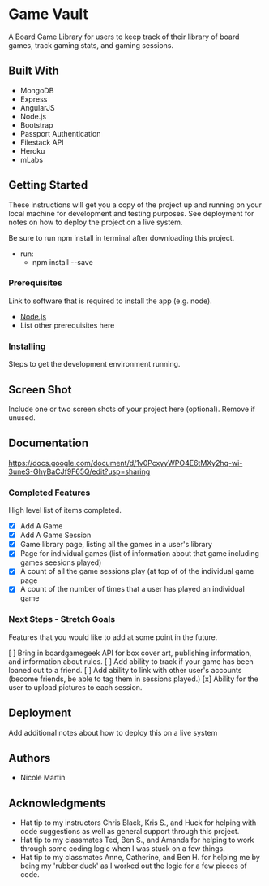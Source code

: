 # Game Vault

A Board Game Library for users to keep track of their library of board games, track gaming stats, and gaming sessions.

## Built With

- MongoDB
- Express
- AngularJS
- Node.js
- Bootstrap
- Passport Authentication
- Filestack API
- Heroku
- mLabs

## Getting Started

These instructions will get you a copy of the project up and running on your local machine for development and testing purposes. See deployment for notes on how to deploy the project on a live system.

Be sure to run npm install in terminal after downloading this project.

- run:
    - npm install --save

### Prerequisites

Link to software that is required to install the app (e.g. node).

- [Node.js](https://nodejs.org/en/)
- List other prerequisites here


### Installing

Steps to get the development environment running.

## Screen Shot

Include one or two screen shots of your project here (optional). Remove if unused.

## Documentation

https://docs.google.com/document/d/1v0PcxyyWPO4E6tMXy2hq-wi-3uneS-GhyBaCJf9F65Q/edit?usp=sharing

### Completed Features

High level list of items completed.

- [x] Add A Game
- [x] Add A Game Session
- [x] Game library page, listing all the games in a user's library
- [x] Page for individual games (list of information about that game including games seesions played)
- [x] A count of all the game sessions play (at top of of the individual game page
- [x] A count of the number of times that a user has played an individual game

### Next Steps - Stretch Goals

Features that you would like to add at some point in the future.

  [ ] Bring in boardgamegeek API for box cover art, publishing information,
      and information about rules.
  [ ] Add ability to track if your game has been loaned out to a friend.
  [ ] Add ability to link with other user's accounts (become friends, be able
      to tag them in sessions played.)
  [x] Ability for the user to upload pictures to each session.

## Deployment

Add additional notes about how to deploy this on a live system

## Authors

* Nicole Martin


## Acknowledgments

* Hat tip to my instructors Chris Black, Kris S., and Huck for helping with code suggestions as well as general support through this project.  
* Hat tip to my classmates Ted, Ben S., and Amanda for helping to work through some coding logic when I was stuck on a few things.
* Hat tip to my classmates Anne, Catherine, and Ben H. for helping me by being my 'rubber duck' as I worked out the logic for a few pieces of code.
